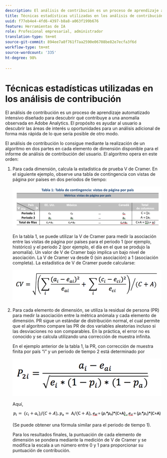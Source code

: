 ```yaml
---
description: El análisis de contribución es un proceso de aprendizaje automatizado intensivo diseñado para descubrir qué contribuye a una anomalía observada en Adobe Analytics. El propósito es ayudar al usuario a descubrir las áreas de interés u oportunidades para un análisis adicional de forma más rápida de lo que sería posible de otro modo.
title: Técnicas estadísticas utilizadas en los análisis de contribución
uuid: f77eb4e4-4fd6-4397-b8a8-a063f199b676
feature: Herramientas de IA
role: Profesional empresarial, administrador
translation-type: tm+mt
source-git-commit: 894ee7a8f761f7aa2590e06708be82e7ecfa3f6d
workflow-type: tm+mt
source-wordcount: '335'
ht-degree: 98%

---
```



# Técnicas estadísticas utilizadas en los análisis de contribución

El análisis de contribución es un proceso de aprendizaje automatizado intensivo diseñado para descubrir qué contribuye a una anomalía observada en Adobe Analytics. El propósito es ayudar al usuario a descubrir las áreas de interés u oportunidades para un análisis adicional de forma más rápida de lo que sería posible de otro modo.

El análisis de contribución lo consigue mediante la realización de un algoritmo en dos partes en cada elemento de dimensión disponible para el informe de análisis de contribución del usuario. El algoritmo opera en este orden:

1. Para cada dimensión, calcula la estadística de prueba V de Cramer. En el siguiente ejemplo, observe una tabla de contingencia con vistas de página por países en dos periodos de tiempo:

   ![](assets/contingency_table.png)

   En la tabla 1, se puede utilizar la V de Cramer para medir la asociación entre las vistas de página por países para el periodo 1 (por ejemplo, histórico) y el periodo 2 (por ejemplo, el día en el que se produjo la anomalía). Un valor de V de Cramer bajo implica un bajo nivel de asociación. La V de Cramer va desde 0 (sin asociación) a 1 (asociación completa). La estadística de V de Cramer puede calcularse:

   ![](assets/cramers-v.png)

1. Para cada elemento de dimensión, se utiliza la residual de persona (PR) para medir la asociación entre la métrica anómala y cada elemento de dimensión. PR sigue un estándar de distribución normal, el cual permite que el algoritmo compare las PR de dos variables aleatorias incluso si las desviaciones no son comparables. En la práctica, el error no es conocido y se calcula utilizando una corrección de muestra infinita.

   En el ejemplo anterior de la tabla 1, la PR, con corrección de muestra finita por país “i” y un periodo de tiempo 2 está determinado por

   ![](assets/persons-residual.png)

   Aquí,

   ![](assets/pr-example.png)

   (Se puede obtener una fórmula similar para el periodo de tiempo 1).

   Para los resultados finales, la puntuación de cada elemento de dimensión se pondera mediante la medición de V de Cramer y se modifica la escala a un número entre 0 y 1 para proporcionar su puntuación de contribución.

